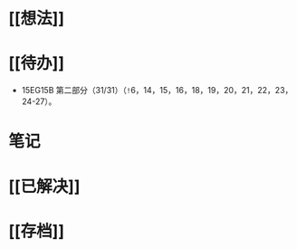 # [[想法]]

# [[待办]]
- 15EG15B 第二部分（31/31）（`!`6，14，15，16，18，19，20，21，22，23，24-27）。
# 笔记

# [[已解决]]

# [[存档]]